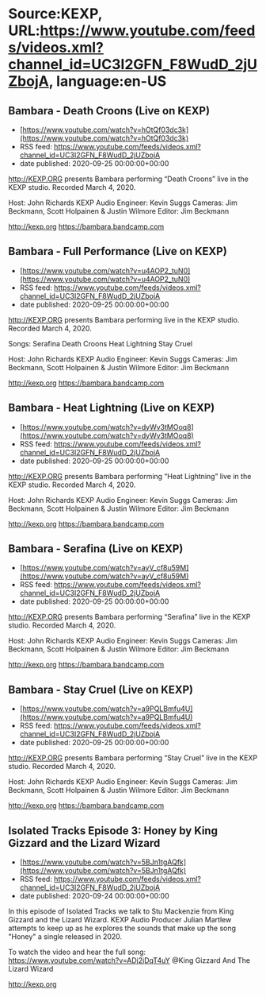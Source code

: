 # Source:KEXP, URL:https://www.youtube.com/feeds/videos.xml?channel_id=UC3I2GFN_F8WudD_2jUZbojA, language:en-US

## Bambara - Death Croons (Live on KEXP)
 - [https://www.youtube.com/watch?v=hOtQf03dc3k](https://www.youtube.com/watch?v=hOtQf03dc3k)
 - RSS feed: https://www.youtube.com/feeds/videos.xml?channel_id=UC3I2GFN_F8WudD_2jUZbojA
 - date published: 2020-09-25 00:00:00+00:00

http://KEXP.ORG presents Bambara performing “Death Croons” live in the KEXP studio. Recorded March 4, 2020.

Host: John Richards
KEXP Audio Engineer: Kevin Suggs
Cameras: Jim Beckmann, Scott Holpainen & Justin Wilmore
Editor: Jim Beckmann

http://kexp.org
https://bambara.bandcamp.com

## Bambara - Full Performance (Live on KEXP)
 - [https://www.youtube.com/watch?v=u4AOP2_tuN0](https://www.youtube.com/watch?v=u4AOP2_tuN0)
 - RSS feed: https://www.youtube.com/feeds/videos.xml?channel_id=UC3I2GFN_F8WudD_2jUZbojA
 - date published: 2020-09-25 00:00:00+00:00

http://KEXP.ORG presents Bambara performing live in the KEXP studio. Recorded March 4, 2020.

Songs:
Serafina
Death Croons
Heat Lightning
Stay Cruel

Host: John Richards
KEXP Audio Engineer: Kevin Suggs
Cameras: Jim Beckmann, Scott Holpainen & Justin Wilmore
Editor: Jim Beckmann

http://kexp.org
https://bambara.bandcamp.com

## Bambara - Heat Lightning (Live on KEXP)
 - [https://www.youtube.com/watch?v=dyWv3tMOoq8](https://www.youtube.com/watch?v=dyWv3tMOoq8)
 - RSS feed: https://www.youtube.com/feeds/videos.xml?channel_id=UC3I2GFN_F8WudD_2jUZbojA
 - date published: 2020-09-25 00:00:00+00:00

http://KEXP.ORG presents Bambara performing “Heat Lightning” live in the KEXP studio. Recorded March 4, 2020.

Host: John Richards
KEXP Audio Engineer: Kevin Suggs
Cameras: Jim Beckmann, Scott Holpainen & Justin Wilmore
Editor: Jim Beckmann

http://kexp.org
https://bambara.bandcamp.com

## Bambara - Serafina (Live on KEXP)
 - [https://www.youtube.com/watch?v=ayV_cf8u59M](https://www.youtube.com/watch?v=ayV_cf8u59M)
 - RSS feed: https://www.youtube.com/feeds/videos.xml?channel_id=UC3I2GFN_F8WudD_2jUZbojA
 - date published: 2020-09-25 00:00:00+00:00

http://KEXP.ORG presents Bambara performing “Serafina” live in the KEXP studio. Recorded March 4, 2020.

Host: John Richards
KEXP Audio Engineer: Kevin Suggs
Cameras: Jim Beckmann, Scott Holpainen & Justin Wilmore
Editor: Jim Beckmann

http://kexp.org
https://bambara.bandcamp.com

## Bambara - Stay Cruel (Live on KEXP)
 - [https://www.youtube.com/watch?v=a9PQLBmfu4U](https://www.youtube.com/watch?v=a9PQLBmfu4U)
 - RSS feed: https://www.youtube.com/feeds/videos.xml?channel_id=UC3I2GFN_F8WudD_2jUZbojA
 - date published: 2020-09-25 00:00:00+00:00

http://KEXP.ORG presents Bambara performing “Stay Cruel” live in the KEXP studio. Recorded March 4, 2020.

Host: John Richards
KEXP Audio Engineer: Kevin Suggs
Cameras: Jim Beckmann, Scott Holpainen & Justin Wilmore
Editor: Jim Beckmann

http://kexp.org
https://bambara.bandcamp.com

## Isolated Tracks Episode 3: Honey by King Gizzard and the Lizard Wizard
 - [https://www.youtube.com/watch?v=5BJn1tgAQfk](https://www.youtube.com/watch?v=5BJn1tgAQfk)
 - RSS feed: https://www.youtube.com/feeds/videos.xml?channel_id=UC3I2GFN_F8WudD_2jUZbojA
 - date published: 2020-09-24 00:00:00+00:00

In this episode of Isolated Tracks we talk to Stu Mackenzie from King Gizzard and the Lizard Wizard. KEXP Audio Producer Julian Martlew attempts to keep up as he explores the sounds that make up the song "Honey" a single released in 2020. 

To watch the video and hear the full song: https://www.youtube.com/watch?v=ADj2jDqT4uY
 @King Gizzard And The Lizard Wizard 

http://kexp.org

